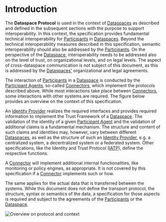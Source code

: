 # Introduction

The __Dataspace Protocol__ is used in the context of [Dataspaces](./model/terminology.md#dataspace) as described and defined in the subsequent sections with the purpose to support interoperability.
In this context, the specification provides fundamental technical interoperability for [Participants](./model/terminology.md#participant) in [Dataspaces](./model/terminology.md#dataspace).
Beyond the technical interoperability measures described in this specification, semantic interoperability should also be addressed by the [Participants](./model/terminology.md#participant). On the perspective of the [Dataspace](./model/terminology.md#dataspace), interoperability needs to be addressed also on the level of trust, on organizational levels, and on legal levels.
The aspect of cross-dataspace communication is not subject of this document, as this is addressed by the [Dataspaces'](./model/terminology.md#dataspace) organizational and legal agreements.

The interaction of [Participants](./model/terminology.md#participant) in a [Dataspace](./model/terminology.md#dataspace) is conducted by the [Participant Agents](./model/terminology.md#participant-agent), so-called [Connectors](./model/terminology.md#connector--data-service-), which implement the protocols described above.
While most interactions take place between [Connectors](./model/terminology.md#connector--data-service-), some interactions with other systems are required.
The figure below provides an overview on the context of this specification.

An [Identity Provider](./model/terminology.md#identity-provider) realizes the required interfaces and provides required information to implement the Trust Framework of a [Dataspace](./model/terminology.md#dataspace).
The validation of the identity of a given [Participant Agent](./model/terminology.md#participant-agent) and the validation of additional claims is a fundamental mechanism. The structure and content of such claims and identities may, however, vary between different [Dataspaces](./model/terminology.md#dataspace), as well as the structure of such an [Identity Provider](./model/terminology.md#identity-provider), e.g. a centralized system, a decentralized system or a federated system. Other specifications, like the Identity and Trust Protocol ([IATP](https://github.com/eclipse-tractusx/identity-trust)), define the respective functions.

A [Connector](./model/terminology.md#connector--data-service-) will implement additional internal functionalities, like monitoring or policy engines, as appropriate. It is not covered by this specification if a [Connector](./model/terminology.md#connector--data-service-) implements such or how.

The same applies for the actual data that is transferred between the systems. While this document does not define the transport protocol, the structure, syntax or semantics of the data, a specification for those aspects is required and subject to the agreements of the [Participants](./model/terminology.md#participant) or the [Dataspace](./model/terminology.md#dataspace).

![Overview on protocol and context](./resources/figures/ProtocolOverview.png "Overview on protocol and context")